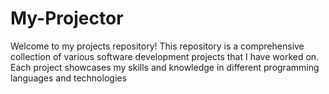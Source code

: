 # My-Projector
Welcome to my projects repository! This repository is a comprehensive collection of various software development projects that I have worked on. Each project showcases my skills and knowledge in different programming languages and technologies

